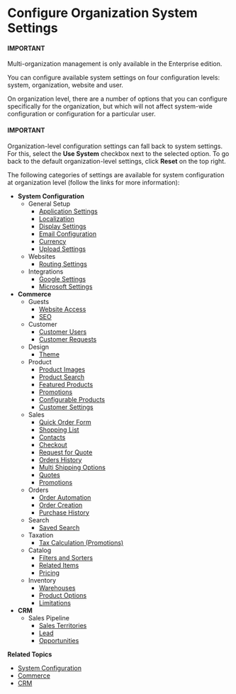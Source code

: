 <a id="doc-organization-configuration"></a>

# Configure Organization System Settings

#### IMPORTANT
Multi-organization management is only available in the Enterprise edition.

You can configure available system settings on four configuration levels: system, organization, website and user.

On organization level, there are a number of options that you can configure specifically for the organization, but which will not affect system-wide configuration or configuration for a particular user.

#### IMPORTANT
Organization-level configuration settings can fall back to system settings. For this, select the **Use System** checkbox next to the selected option. To go back to the default organization-level settings, click **Reset** on the top right.

The following categories of settings are available for system configuration at organization level (follow the links for more information):

* **System Configuration**
  * General Setup
    * [Application Settings](general-setup-org/organization-application-settings.md#admin-configuration-application-org)
    * [Localization](general-setup-org/organization-localization.md#config-guide-localization-organization-localization)
    * [Display Settings](general-setup-org/organization-display-settings.md#configuration-general-setup-display-settings-organization)
    * [Email Configuration](general-setup-org/organization-email-settings.md#admin-configuration-email-configuration-organization)
    * [Currency](general-setup-org/organization-currency.md#admin-configuration-currency-org)
    * [Upload Settings](general-setup-org/organization-upload-settings.md#configuration-guide-system-configuration-general-setup-sysconfig-upload-settings-organization)
  * Websites
    * [Routing Settings](general-setup-org/organization-routing.md#organization-config-website-routing)
  * Integrations
    * [Google Settings](general-setup-org/integrations/organization-google.md#user-guide-hangouts-org)
    * [Microsoft Settings](general-setup-org/integrations/organization-microsoft.md#organization-configuration-microsoft)
* **Commerce**
  * Guests
    * [Website Access](commerce/guests/organization-guest-access.md#guest-access-org)
    * [SEO](commerce/guests/organization-seo.md#sys-conf-commerce-guest-seo-org)
  * Customer
    * [Customer Users](commerce/customers/organization-customer-users.md#system-user-mngm-organization-configuration-commerce-customers-customer-users)
    * [Customer Requests](commerce/customers/organization-contact-us.md#sys-conf-commerce-customer-contact-request-organization)
  * Design
    * [Theme](commerce/design/organization-theme.md#configuration-commerce-design-theme-theme-settings-organization)
  * Product
    * [Product Images](commerce/product/organization-image-preview.md#sys-commerce-product-product-images-image-preview-organization)
    * [Product Search](commerce/product/organization-product-search.md#sys-users-organization-commerce-products-search)
    * [Featured Products](commerce/product/organization-featured-products.md#sys-users-organization-commerce-products-featured-products)
    * [Promotions](commerce/product/organization-new-arrivals.md#sys-users-organization-commerce-products-new-arrivals)
    * [Configurable Products](commerce/product/organization-configurable-products.md#config-guide-landing-commerce-products-configurable-products-organization)
    * [Customer Settings](commerce/product/organization-customer-settings.md#sys-users-organization-commerce-products-customer-settings)
  * Sales
    * [Quick Order Form](commerce/sales/organization-guest-quick-order.md#user-guide-system-configuration-commerce-sales-quick-order-form-organization)
    * [Shopping List](commerce/sales/organization-guest-shopping-list.md#user-guide-system-configuration-commerce-sales-shopping-list-per-organization)
    * [Contacts](commerce/sales/organization-sales-info.md#sys-conf-commerce-sales-contacts-organization)
    * [Checkout](commerce/sales/organization-guest-checkout.md#user-guide-system-configuration-commerce-sales-organization)
    * [Request for Quote](commerce/sales/organization-guest-rfq.md#user-guide-system-configuration-commerce-sales-rfq-organization)
    * [Orders History](commerce/sales/organization-orders-history.md#organization-commerce-configuration-sales-order-history)
    * [Multi Shipping Options](commerce/sales/organization-multi-shipping.md#user-guide-system-configuration-commerce-sales-multi-shipping-org)
    * [Quotes](commerce/sales/organization-quote.md#sys-organization-quotes)
    * [Promotions](commerce/sales/organization-promotions.md#sys-conf-commerce-sales-promotions-organization)
  * Orders
    * [Order Automation](commerce/orders/organization-order-automation.md#configuration-commerce-orders-order-automation-organization)
    * [Order Creation](commerce/orders/organization-order-creation.md#configuration-commerce-orders-order-creation-organization)
    * [Purchase History](commerce/orders/organization-previously-purchased.md#sys-commerce-orders-previously-purchased-org)
  * Search
    * [Saved Search](commerce/search/organization-saved-search.md#organization-commerce-configuration-saved-search)
  * Taxation
    * [Tax Calculation (Promotions)](commerce/taxation/tax-calculation.md#user-guide-taxes-org-promotions)
  * Catalog
    * [Filters and Sorters](commerce/catalog/organization-filters-sorters.md#configuration-guide-commerce-configuration-catalog-filters-sorters-organization)
    * [Related Items](commerce/catalog/organization-related-products.md#sys-users-organization-commerce-catalog-related-products)
    * [Pricing](commerce/catalog/pricing.md#configuration-guide-commerce-configuration-catalog-pricing-organization)
  * Inventory
    * [Warehouses](commerce/inventory/organization-warehouses.md#warehouses-organization)
    * [Product Options](commerce/inventory/organization-product-options.md#sys-conf-commerce-inventory-product-options-organization)
    * [Limitations](commerce/inventory/organization-limitations.md#inventory-limitations-org)
* **CRM**
  * Sales Pipeline
    * [Sales Territories](crm/organization-sales-territories.md#sys-configuration-crm-sales-pipeline-sales-territories-organization)
    * [Lead](crm/organization-leads.md#leads-organization)
    * [Opportunities](crm/organization-opportunities.md#opportunities-organization)

**Related Topics**

* [System Configuration](general-setup-org/index.md)
* [Commerce](commerce/index.md)
* [CRM](crm/index.md)
